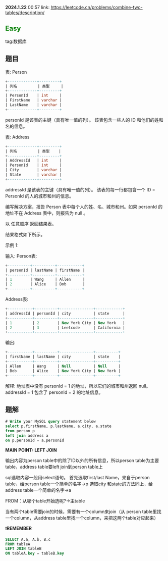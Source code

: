 **2024.1.22**  00:57
link: https://leetcode.cn/problems/combine-two-tables/description/
## <span style="color:green">Easy</span>
tag:数据库
## 题目
表: Person
```sql
+-------------+---------+
| 列名         | 类型     |
+-------------+---------+
| PersonId    | int     |
| FirstName   | varchar |
| LastName    | varchar |
+-------------+---------+
```
personId 是该表的主键（具有唯一值的列）。
该表包含一些人的 ID 和他们的姓和名的信息。
 

表: Address
```sql
+-------------+---------+
| 列名         | 类型    |
+-------------+---------+
| AddressId   | int     |
| PersonId    | int     |
| City        | varchar |
| State       | varchar |
+-------------+---------+
```
addressId 是该表的主键（具有唯一值的列）。
该表的每一行都包含一个 ID = PersonId 的人的城市和州的信息。
 
编写解决方案，报告 Person 表中每个人的姓、名、城市和州。如果 personId 的地址不在 Address 表中，则报告为 null 。

以 任意顺序 返回结果表。

结果格式如下所示。

示例 1:

输入: 
Person表:
```sql
+----------+----------+-----------+
| personId | lastName | firstName |
+----------+----------+-----------+
| 1        | Wang     | Allen     |
| 2        | Alice    | Bob       |
+----------+----------+-----------+
```
Address表:
```sql
+-----------+----------+---------------+------------+
| addressId | personId | city          | state      |
+-----------+----------+---------------+------------+
| 1         | 2        | New York City | New York   |
| 2         | 3        | Leetcode      | California |
+-----------+----------+---------------+------------+
```
输出: 
```sql
+-----------+----------+---------------+----------+
| firstName | lastName | city          | state    |
+-----------+----------+---------------+----------+
| Allen     | Wang     | Null          | Null     |
| Bob       | Alice    | New York City | New York |
+-----------+----------+---------------+----------+
```
解释: 
地址表中没有 personId = 1 的地址，所以它们的城市和州返回 null。
addressId = 1 包含了 personId = 2 的地址信息。
## 题解
```sql
# Write your MySQL query statement below
select p.firstName, p.lastName, a.city, a.state
from person p
left join address a
on p.personId = a.personId
```

**MAIN POINT: LEFT JOIN**


输出内容为person table中的除了ID以外的所有信息，所以person table为主要table，address table要left join到person table上

sql选取内容一般用select语句。
首先选取first/last Name，来自于person table，给person table一个简单的名字→p
选取city 和state的方法同上，给address table一个简单的名字→a

FROM：从哪个table开始选呢?→主table

当有两个table需要join的时候，需要有一个column来join（从 person table里找一个column，从address table里找一个column，来把这两个table对应起来）


❗**REMEMBER**
```SQL
SELECT A.a, A.b, B.c
FROM tableA
LEFT JOIN tableB
ON tableA.key = tableB.key
```